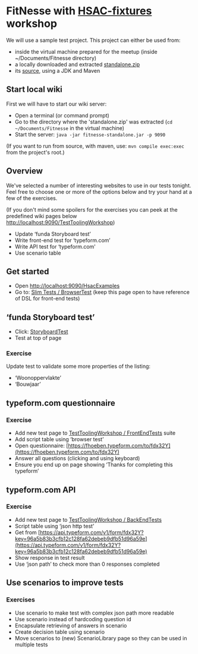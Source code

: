 # FitNesse with [HSAC-fixtures](https://github.com/fhoeben/hsac-fitnesse-fixtures) workshop

We will use a sample test project. This project can either be used from:
* inside the virtual machine prepared for the meetup (inside ~/Documents/Fitnesse directory)
* a locally downloaded and extracted [standalone.zip](https://github.com/fhoeben/sample-fitnesse-project/releases/download/test-tooling-0.1/sample-fitnesse-project-using-hsac-fixtures-1.0-SNAPSHOT-standalone.zip)
* its [source](https://github.com/fhoeben/sample-fitnesse-project/tree/test-tooling-0.1), using a JDK and Maven

## Start local wiki
First we will have to start our wiki server:
* Open a terminal (or command prompt)
* Go to the directory where the 'standalone.zip' was extracted (`cd ~/Documents/Fitnesse` in the virtual machine)
* Start the server: `java -jar fitnesse-standalone.jar -p 9090`

(If you want to run from source, with maven, use: `mvn compile exec:exec` from the project's root.)

## Overview

We've selected a number of interesting websites to use in our tests tonight.   
Feel free to choose one or more of the options below and try your hand at a few of the exercises.

\(If you don't mind some spoilers for the exercises you can peek at the predefined wiki pages below   
[http://localhost:9090/TestToolingWorkshop](http://localhost:9090/TestToolingWorkshop)\)

* Update ‘funda Storyboard test’
* Write front-end test for ‘typeform.com’
* Write API test for ‘typeform.com'
* Use scenario table

## Get started

* Open [http://localhost:9090/HsacExamples](http://localhost:9090/HsacExamples)
* Go to: [Slim Tests / BrowserTest](http://localhost:9090/HsacExamples.SlimTests.BrowserTests) \(keep this page open to have reference of DSL for front-end tests\)

## ‘funda Storyboard test’

* Click: [StoryboardTest](http://localhost:9090/HsacExamples.SlimTests.BrowserTests.StoryboardTest)
* Test at top of page

### Exercise

Update test to validate some more properties of the listing:

* ‘Woonoppervlakte’
* ‘Bouwjaar’

## typeform.com questionnaire

### Exercise

* Add new test page to [TestToolingWorkshop / FrontEndTests](http://localhost:9090/TestToolingWorkshop.FrontEndTests) suite
* Add script table using ‘browser test’
* Open questionnaire: [https://fhoeben.typeform.com/to/fdx32Y](https://fhoeben.typeform.com/to/fdx32Y)  
* Answer all questions \(clicking and using keyboard\)
* Ensure you end up on page showing ‘Thanks for completing this typeform’

## typeform.com API

### Exercise

* Add new test page to [TestToolingWorkshop / BackEndTests](http://localhost:9090/TestToolingWorkshop.BackEndTests)
* Script table using ‘json http test’
* Get from [https://api.typeform.com/v1/form/fdx32Y?key=96a5b83b3cfb12c128fa62debeb9dfb51d96a59e](https://api.typeform.com/v1/form/fdx32Y?key=96a5b83b3cfb12c128fa62debeb9dfb51d96a59e) 
* Show response in test result
* Use ‘json path’ to check more than 0 responses completed

## Use scenarios to improve tests

### Exercises

* Use scenario to make test with complex json path more readable
* Use scenario instead of hardcoding question id
* Encapsulate retrieving of answers in scenario
* Create decision table using scenario
* Move scenarios to \(new\) ScenarioLibrary page so they can be used in multiple tests



